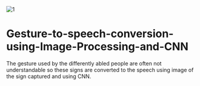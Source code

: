 
![1](https://user-images.githubusercontent.com/40889425/120890237-e815e680-c61e-11eb-8011-2b40679fd95b.PNG)
# Gesture-to-speech-conversion-using-Image-Processing-and-CNN
The gesture used by the differently abled people are often not understandable so these signs are converted to the speech using image of the sign captured and using CNN. 
